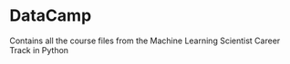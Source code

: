 # DataCamp
Contains all the course files from the Machine Learning Scientist Career Track in Python
